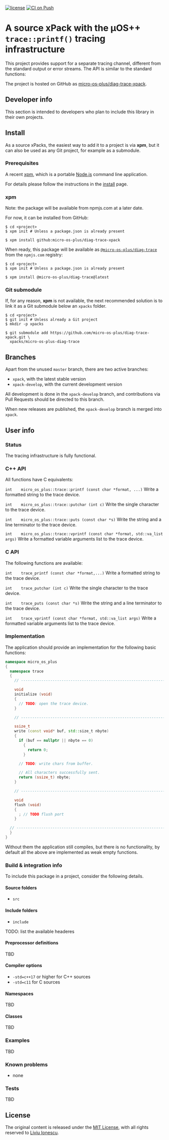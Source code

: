 [![license](https://img.shields.io/github/license/micro-os-plus/diag-trace-xpack)](https://github.com/micro-os-plus/diag-trace-xpack/blob/xpack/LICENSE)
[![CI on Push](https://github.com/micro-os-plus/diag-trace-xpack/workflows/CI%20on%20Push/badge.svg)](https://github.com/micro-os-plus/diag-trace-xpack/actions?query=workflow%3A%22CI+on+Push%22)

# A source xPack with the µOS++ `trace::printf()` tracing infrastructure

This project provides support for a separate tracing channel, different
from the standard output or error streams. The API is similar to the
standard functions:

The project is hosted on GitHub as
[micro-os-plus/diag-trace-xpack](https://github.com/micro-os-plus/diag-trace-xpack).

## Developer info

This section is intended to developers who plan to include this library
in their own projects.

## Install

As a source xPacks, the easiest way to add it to a project is via **xpm**,
but it can also be used as any Git project, for example as a submodule.

### Prerequisites

A recent [xpm](https://xpack.github.io/xpm/),
which is a portable [Node.js](https://nodejs.org/) command line application.

For details please follow the instructions in the
[install](https://xpack.github.io/install/) page.

### xpm

Note: the package will be available from npmjs.com at a later date.

For now, it can be installed from GitHub:

```console
$ cd <project>
$ xpm init # Unless a package.json is already present

$ xpm install github:micro-os-plus/diag-trace-xpack
```

When ready, this package will be available as
[`@micro-os-plus/diag-trace`](https://www.npmjs.com/package/@micro-os-plus/diag-trace)
from the `npmjs.com` registry:

```console
$ cd <project>
$ xpm init # Unless a package.json is already present

$ xpm install @micro-os-plus/diag-trace@latest
```

### Git submodule

If, for any reason, **xpm** is not available, the next recommended
solution is to link it as a Git submodule below an `xpacks` folder.

```console
$ cd <project>
$ git init # Unless already a Git project
$ mkdir -p xpacks

$ git submodule add https://github.com/micro-os-plus/diag-trace-xpack.git \
  xpacks/micro-os-plus-diag-trace
```

## Branches

Apart from the unused `master` branch, there are two active branches:

- `xpack`, with the latest stable version
- `xpack-develop`, with the current development version

All development is done in the `xpack-develop` branch, and contributions via
Pull Requests should be directed to this branch.

When new releases are published, the `xpack-develop` branch is merged
into `xpack`.

## User info

### Status

The tracing infrastructure is fully functional.

### C++ API

All functions have C equivalents:

`int 	micro_os_plus::trace::printf (const char *format, ...)`
 Write a formatted string to the trace device.

`int 	micro_os_plus::trace::putchar (int c)`
 Write the single character to the trace device.

`int 	micro_os_plus::trace::puts (const char *s)`
 Write the string and a line terminator to the trace device.

`int 	micro_os_plus::trace::vprintf (const char *format, std::va_list args)`
 Write a formatted variable arguments list to the trace device.

### C API

The following functions are available:

`int 	trace_printf (const char *format,...)`
 Write a formatted string to the trace device.

`int 	trace_putchar (int c)`
 Write the single character to the trace device.

`int 	trace_puts (const char *s)`
 Write the string and a line terminator to the trace device.

`int 	trace_vprintf (const char *format, std::va_list args)`
 Write a formatted variable arguments list to the trace device.

### Implementation

The application should provide an implementation for the following
basic functions:

```c++
namespace micro_os_plus
{
  namespace trace
  {
    // ------------------------------------------------------------------------

    void
    initialize (void)
    {
      // TODO: open the trace device.
    }

    // ------------------------------------------------------------------------

    ssize_t
    write (const void* buf, std::size_t nbyte)
    {
      if (buf == nullptr || nbyte == 0)
        {
          return 0;
        }

      // TODO: write chars from buffer.

      // All characters successfully sent.
      return (ssize_t) nbyte;
    }

    // ------------------------------------------------------------------------

    void
    flush (void)
    {
      ; // TODO flush port
    }

  // --------------------------------------------------------------------------
  }
}
```

Without them the application still compiles, but there is no
functionality, by default all the above are implemented as weak
empty functions.

### Build & integration info

To include this package in a project, consider the following details.

#### Source folders

- `src`

#### Include folders

- `include`

TODO: list the available headeres

#### Preprocessor definitions

TBD

#### Compiler options

- `-std=c++17` or higher for C++ sources
- `-std=c11` for C sources

#### Namespaces

TBD

#### Classes

TBD

### Examples

TBD

### Known problems

- none

### Tests

TBD

## License

The original content is released under the
[MIT License](https://opensource.org/licenses/MIT/),
with all rights reserved to
[Liviu Ionescu](https://github.com/ilg-ul/).
